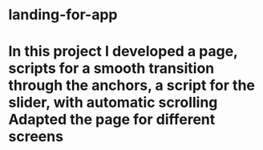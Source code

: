 # landing-for-app

# In this project I developed a page, scripts for a smooth transition through the anchors, a script for the slider, with automatic scrolling Adapted the page for different screens